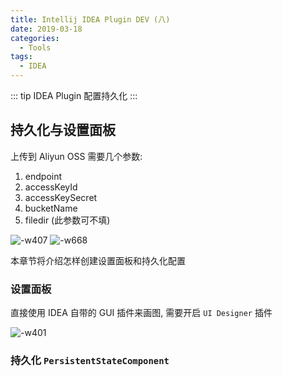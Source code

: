 ```yaml
---
title: Intellij IDEA Plugin DEV (八)
date: 2019-03-18
categories:
  - Tools
tags: 
  - IDEA
---
```


::: tip
IDEA Plugin 配置持久化
:::

<!-- more -->

## 持久化与设置面板

上传到 Aliyun OSS 需要几个参数:

1. endpoint
2. accessKeyId
3. accessKeySecret
4. bucketName
5. filedir (此参数可不填)

![-w407](http://qiniu.dong4j.info/2019-07-03-15524505813282.jpg)
![-w668](http://qiniu.dong4j.info/2019-07-03-15524505978001.jpg)

本章节将介绍怎样创建设置面板和持久化配置

### 设置面板

直接使用 IDEA 自带的 GUI 插件来画图, 需要开启 `UI Designer` 插件

![-w401](http://qiniu.dong4j.info/2019-07-03-15524511279382.jpg)


### 持久化 `PersistentStateComponent`


